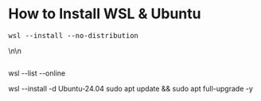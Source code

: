 <h1>How to Install WSL & Ubuntu</h1>

<pre>wsl --install --no-distribution</pre>\n\n<pre></pre>wsl --list --online</pre>
wsl --install -d Ubuntu-24.04
sudo apt update && sudo apt full-upgrade -y

